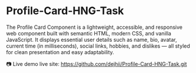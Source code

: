 # Profile-Card-HNG-Task
The Profile Card Component is a lightweight, accessible, and responsive web component built with semantic HTML, modern CSS, and vanilla JavaScript. It displays essential user details such as name, bio, avatar, current time (in milliseconds), social links, hobbies, and dislikes — all styled for clean presentation and easy adaptability.


📷 Live demo 
live site: https://github.com/dejhii/Profile-Card-HNG-Task.git
